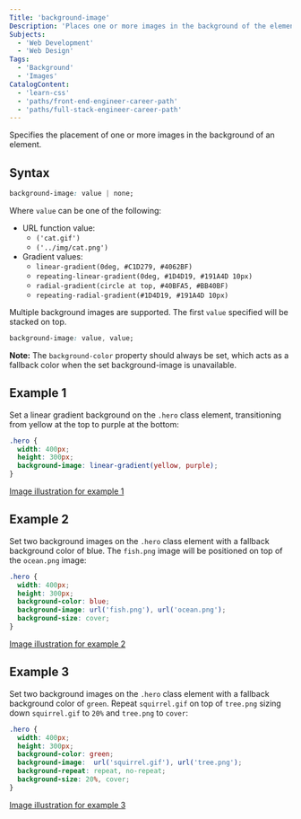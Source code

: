```yaml
---
Title: 'background-image'
Description: 'Places one or more images in the background of the element.'
Subjects:
  - 'Web Development'
  - 'Web Design'
Tags:
  - 'Background'
  - 'Images'
CatalogContent:
  - 'learn-css'
  - 'paths/front-end-engineer-career-path'
  - 'paths/full-stack-engineer-career-path'
---
```


Specifies the placement of one or more images in the background of an element.

## Syntax

```css
background-image: value | none;
```

Where `value` can be one of the following:

- URL function value:
  - `('cat.gif')`
  - `('../img/cat.png')`
- Gradient values:
  - `linear-gradient(0deg, #C1D279, #4062BF)`
  - `repeating-linear-gradient(0deg, #1D4D19, #191A4D 10px)`
  - `radial-gradient(circle at top, #40BFA5, #BB40BF)`
  - `repeating-radial-gradient(#1D4D19, #191A4D 10px)`

Multiple background images are supported. The first `value` specified will be stacked on top.

```css
background-image: value, value;
```

**Note:** The `background-color` property should always be set, which acts as a fallback color when the set background-image is unavailable.

## Example 1

Set a linear gradient background on the `.hero` class element, transitioning from yellow at the top to purple at the bottom:

```css
.hero {
  width: 400px;
  height: 300px;
  background-image: linear-gradient(yellow, purple);
}
```

[Image illustration for example 1](https://raw.githubusercontent.com/Codecademy/docs/main/media/background-image-example-1.png)

## Example 2

Set two background images on the `.hero` class element with a fallback background color of blue. The `fish.png` image will be positioned on top of the `ocean.png` image:

```css
.hero {
  width: 400px;
  height: 300px;
  background-color: blue;
  background-image: url('fish.png'), url('ocean.png');
  background-size: cover;
}
```

[Image illustration for example 2](https://raw.githubusercontent.com/Codecademy/docs/main/media/background-image-example-2.png)

## Example 3

Set two background images on the `.hero` class element with a fallback background color of `green`. Repeat `squirrel.gif` on top of `tree.png` sizing down `squirrel.gif` to `20%` and `tree.png` to `cover`:

```css
.hero {
  width: 400px;
  height: 300px;
  background-color: green;
  background-image:  url('squirrel.gif'), url('tree.png');
  background-repeat: repeat, no-repeat;
  background-size: 20%, cover;
}
```

[Image illustration for example 3](https://raw.githubusercontent.com/Codecademy/docs/main/media/background-image-example-3.gif)
